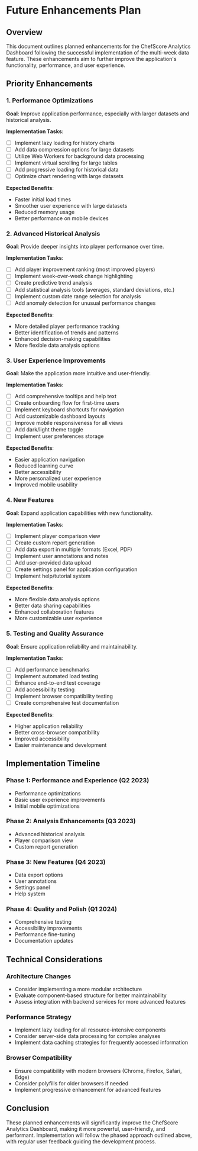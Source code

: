 # Future Enhancements Plan

## Overview

This document outlines planned enhancements for the ChefScore Analytics Dashboard following the successful implementation of the multi-week data feature. These enhancements aim to further improve the application's functionality, performance, and user experience.

## Priority Enhancements

### 1. Performance Optimizations

**Goal**: Improve application performance, especially with larger datasets and historical analysis.

**Implementation Tasks**:
- [ ] Implement lazy loading for history charts
- [ ] Add data compression options for large datasets
- [ ] Utilize Web Workers for background data processing
- [ ] Implement virtual scrolling for large tables
- [ ] Add progressive loading for historical data
- [ ] Optimize chart rendering with large datasets

**Expected Benefits**:
- Faster initial load times
- Smoother user experience with large datasets
- Reduced memory usage
- Better performance on mobile devices

### 2. Advanced Historical Analysis

**Goal**: Provide deeper insights into player performance over time.

**Implementation Tasks**:
- [ ] Add player improvement ranking (most improved players)
- [ ] Implement week-over-week change highlighting
- [ ] Create predictive trend analysis
- [ ] Add statistical analysis tools (averages, standard deviations, etc.)
- [ ] Implement custom date range selection for analysis
- [ ] Add anomaly detection for unusual performance changes

**Expected Benefits**:
- More detailed player performance tracking
- Better identification of trends and patterns
- Enhanced decision-making capabilities
- More flexible data analysis options

### 3. User Experience Improvements

**Goal**: Make the application more intuitive and user-friendly.

**Implementation Tasks**:
- [ ] Add comprehensive tooltips and help text
- [ ] Create onboarding flow for first-time users
- [ ] Implement keyboard shortcuts for navigation
- [ ] Add customizable dashboard layouts
- [ ] Improve mobile responsiveness for all views
- [ ] Add dark/light theme toggle
- [ ] Implement user preferences storage

**Expected Benefits**:
- Easier application navigation
- Reduced learning curve
- Better accessibility
- More personalized user experience
- Improved mobile usability

### 4. New Features

**Goal**: Expand application capabilities with new functionality.

**Implementation Tasks**:
- [ ] Implement player comparison view
- [ ] Create custom report generation
- [ ] Add data export in multiple formats (Excel, PDF)
- [ ] Implement user annotations and notes
- [ ] Add user-provided data upload
- [ ] Create settings panel for application configuration
- [ ] Implement help/tutorial system

**Expected Benefits**:
- More flexible data analysis options
- Better data sharing capabilities
- Enhanced collaboration features
- More customizable user experience

### 5. Testing and Quality Assurance

**Goal**: Ensure application reliability and maintainability.

**Implementation Tasks**:
- [ ] Add performance benchmarks
- [ ] Implement automated load testing
- [ ] Enhance end-to-end test coverage
- [ ] Add accessibility testing
- [ ] Implement browser compatibility testing
- [ ] Create comprehensive test documentation

**Expected Benefits**:
- Higher application reliability
- Better cross-browser compatibility
- Improved accessibility
- Easier maintenance and development

## Implementation Timeline

### Phase 1: Performance and Experience (Q2 2023)
- Performance optimizations
- Basic user experience improvements
- Initial mobile optimizations

### Phase 2: Analysis Enhancements (Q3 2023)
- Advanced historical analysis
- Player comparison view
- Custom report generation

### Phase 3: New Features (Q4 2023)
- Data export options
- User annotations
- Settings panel
- Help system

### Phase 4: Quality and Polish (Q1 2024)
- Comprehensive testing
- Accessibility improvements
- Performance fine-tuning
- Documentation updates

## Technical Considerations

### Architecture Changes
- Consider implementing a more modular architecture
- Evaluate component-based structure for better maintainability
- Assess integration with backend services for more advanced features

### Performance Strategy
- Implement lazy loading for all resource-intensive components
- Consider server-side data processing for complex analyses
- Implement data caching strategies for frequently accessed information

### Browser Compatibility
- Ensure compatibility with modern browsers (Chrome, Firefox, Safari, Edge)
- Consider polyfills for older browsers if needed
- Implement progressive enhancement for advanced features

## Conclusion

These planned enhancements will significantly improve the ChefScore Analytics Dashboard, making it more powerful, user-friendly, and performant. Implementation will follow the phased approach outlined above, with regular user feedback guiding the development process. 